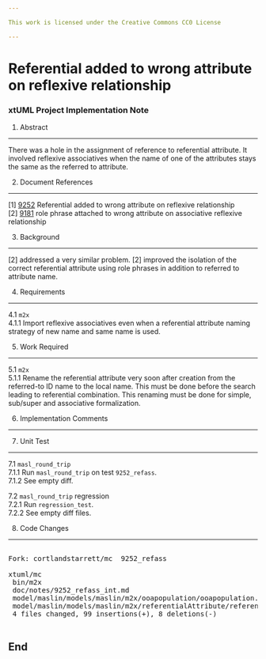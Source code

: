 ```yaml
---

This work is licensed under the Creative Commons CC0 License

---
```


# Referential added to wrong attribute on reflexive relationship
### xtUML Project Implementation Note


1. Abstract
-----------
There was a hole in the assignment of reference to referential
attribute.  It involved reflexive associatives when the name of
one of the attributes stays the same as the referred to attribute.

2. Document References
----------------------
[1] [9252](https://support.onefact.net/redmine/issues/9252) Referential added to wrong attribute on reflexive relationship  
[2] [9181](https://support.onefact.net/redmine/issues/9181) role phrase attached to wrong attribute on associative reflexive relationship  

3. Background
-------------
[2] addressed a very similar problem.  [2] improved the isolation of the
correct referential attribute using role phrases in addition to referred
to attribute name.

4. Requirements
---------------
4.1 `m2x`  
4.1.1 Import reflexive associatives even when a referential attribute
naming strategy of new name and same name is used.

5. Work Required
----------------
5.1 `m2x`  
5.1.1 Rename the referential attribute very soon after creation from the
referred-to ID name to the local name.  This must be done before the search
leading to referential combination.  This renaming must be done for simple,
sub/super and associative formalization.

6. Implementation Comments
--------------------------

7. Unit Test
------------
7.1 `masl_round_trip`  
7.1.1 Run `masl_round_trip` on test `9252_refass`.  
7.1.2 See empty diff.

7.2 `masl_round_trip` regression  
7.2.1 Run `regression_test`.  
7.2.2 See empty diff files.

8. Code Changes
---------------
<pre>

Fork: cortlandstarrett/mc  9252_refass

xtuml/mc
 bin/m2x                                                                        | Bin 687984 -> 692080 bytes
 doc/notes/9252_refass_int.md                                                   |  64 +++++++++++++++++++++++++
 model/maslin/models/maslin/m2x/ooapopulation/ooapopulation.xtuml               |  38 ++++++++++++++++++++++---
 model/maslin/models/maslin/m2x/referentialAttribute/referentialAttribute.xtuml |   5 +---
 4 files changed, 99 insertions(+), 8 deletions(-)

</pre>

End
---

